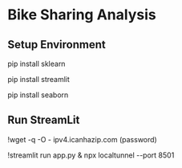 # Bike Sharing Analysis

## Setup Environment
pip install sklearn

pip install streamlit

pip install seaborn

## Run StreamLit
!wget -q -O - ipv4.icanhazip.com (password)

!streamlit run app.py & npx localtunnel --port 8501

